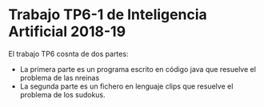 # Trabajo TP6-1 de Inteligencia Artificial 2018-19

El trabajo TP6 cosnta de dos partes:

* La primera parte es un programa escrito en código java que resuelve el problema de las nreinas
* La segunda parte es un fichero en lenguaje clips que resuelve el problema de los sudokus.
